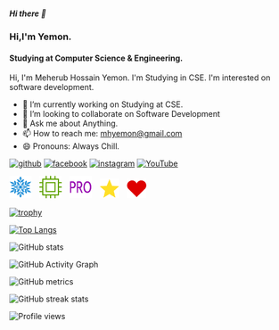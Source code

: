 ##### Hi there 👋
### Hi,I'm Yemon.
#### Studying at Computer Science & Engineering.
Hi, I'm Meherub Hossain Yemon. I'm Studying in  CSE. I'm interested on software development. 



- 🔭 I’m currently working on Studying at CSE.  
- 👯 I’m looking to collaborate on Software Development 
- 💬 Ask me about Anything. 
- 📫 How to reach me: mhyemon@gmail.com 
- 😄 Pronouns: Always Chill. 


[<img src='https://cdn.jsdelivr.net/npm/simple-icons@3.0.1/icons/github.svg' alt='github' height='40'>](https://github.com/mhyemon95)  [<img src='https://cdn.jsdelivr.net/npm/simple-icons@3.0.1/icons/facebook.svg' alt='facebook' height='40'>](https://www.facebook.com/mhyemon95)  [<img src='https://cdn.jsdelivr.net/npm/simple-icons@3.0.1/icons/instagram.svg' alt='instagram' height='40'>](https://www.instagram.com/mh_yemon/)  [<img src='https://cdn.jsdelivr.net/npm/simple-icons@3.0.1/icons/youtube.svg' alt='YouTube' height='40'>](https://www.youtube.com/channel/MHYemon)  [](h5/share/usr/6697878360900781061.html?_d=dgfd0c43484jl0&language=en&sec_uid=MS4wLjABAAAA5NuplvZfc00-A69x9kAXvegjeMbgLxT4bheI9y3XaUahra-9ek2BgPpTX1g5W_vK&share_author_id=6697878360900781061&u_code=d6edm5351c6gk3&timestamp=1645290551&user_id=6697878360900781061&sec_user_id=MS4wLjABAAAA5NuplvZfc00-A69x9kAXvegjeMbgLxT4bheI9y3XaUahra-9ek2BgPpTX1g5W_vK&utm_source=copy&utm_campaign=client_share&utm_medium=android&share_iid=7058124151941367579&share_link_id=798a7bf8-54f6-47f2-8803-01ea2d548900&share_app_id=1233)  

<a href='https://archiveprogram.github.com/'><img src='https://raw.githubusercontent.com/acervenky/animated-github-badges/master/assets/acbadge.gif' width='40' height='40'></a> <a href='https://docs.github.com/en/developers'><img src='https://raw.githubusercontent.com/acervenky/animated-github-badges/master/assets/devbadge.gif' width='40' height='40'></a> <a href='https://github.com/pricing'><img src='https://raw.githubusercontent.com/acervenky/animated-github-badges/master/assets/pro.gif' width='40' height='40'></a> <a href='https://stars.github.com/'><img src='https://raw.githubusercontent.com/acervenky/animated-github-badges/master/assets/starbadge.gif' width='35' height='35'></a> <a href='https://docs.github.com/en/github/supporting-the-open-source-community-with-github-sponsors'><img src='https://raw.githubusercontent.com/acervenky/animated-github-badges/master/assets/sponsorbadge.gif' width='35' height='35'></a> 

[![trophy](https://github-profile-trophy.vercel.app/?username=mhyemon95)](https://github.com/ryo-ma/github-profile-trophy)

[![Top Langs](https://github-readme-stats.vercel.app/api/top-langs/?username=mhyemon95)](https://github.com/anuraghazra/github-readme-stats)

![GitHub stats](https://github-readme-stats.vercel.app/api?username=mhyemon95&show_icons=true&count_private=true)  

![GitHub Activity Graph](https://activity-graph.herokuapp.com/graph?username=mhyemon95)  

![GitHub metrics](https://metrics.lecoq.io/mhyemon95)  

![GitHub streak stats](https://github-readme-streak-stats.herokuapp.com/?user=mhyemon95)  

![Profile views](https://gpvc.arturio.dev/mhyemon95)  
